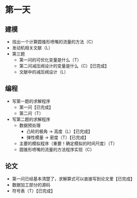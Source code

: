 # 第一天

## 建模

- 找出一个计算圆锥形喷嘴的流量的方法（C）
- 发动机相关文献（L）
- 第三题
  - 第一问的可优化变量是什么（T）
  - 第二问减压阀设计的变量是什么（C）【已完成】
  - 文献中的减压阀设计（L）

## 编程

- 写第一题的求解程序
  - 第一问【已完成】
  - 第二问（T）
- 写第二题的求解程序
  - 数据预处理
    - 凸轮的极角 → 高度（L）【已完成】
    - 弹性模量 → 密度（T）【已完成】
  - 主要的模拟程序（重要！确定模拟的时间尺度）（T）
  - 圆锥形喷嘴的流量的方法程序实现（C）

## 论文

- 第一问已经基本清楚了，求解算式可以直接写到论文里【已完成】
- 数据加工部分的源码
- 符号表（T）【已完成】
